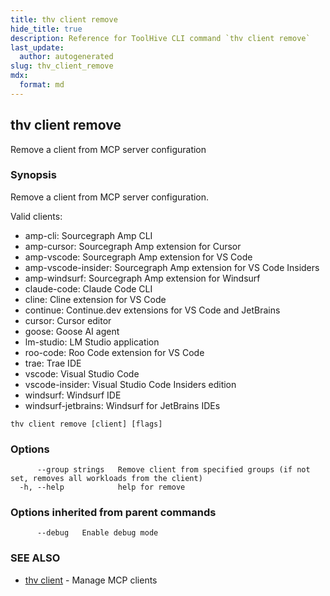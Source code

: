 ```yaml
---
title: thv client remove
hide_title: true
description: Reference for ToolHive CLI command `thv client remove`
last_update:
  author: autogenerated
slug: thv_client_remove
mdx:
  format: md
---
```


## thv client remove

Remove a client from MCP server configuration

### Synopsis

Remove a client from MCP server configuration.

Valid clients:
  - amp-cli: Sourcegraph Amp CLI
  - amp-cursor: Sourcegraph Amp extension for Cursor
  - amp-vscode: Sourcegraph Amp extension for VS Code
  - amp-vscode-insider: Sourcegraph Amp extension for VS Code Insiders
  - amp-windsurf: Sourcegraph Amp extension for Windsurf
  - claude-code: Claude Code CLI
  - cline: Cline extension for VS Code
  - continue: Continue.dev extensions for VS Code and JetBrains
  - cursor: Cursor editor
  - goose: Goose AI agent
  - lm-studio: LM Studio application
  - roo-code: Roo Code extension for VS Code
  - trae: Trae IDE
  - vscode: Visual Studio Code
  - vscode-insider: Visual Studio Code Insiders edition
  - windsurf: Windsurf IDE
  - windsurf-jetbrains: Windsurf for JetBrains IDEs

```
thv client remove [client] [flags]
```

### Options

```
      --group strings   Remove client from specified groups (if not set, removes all workloads from the client)
  -h, --help            help for remove
```

### Options inherited from parent commands

```
      --debug   Enable debug mode
```

### SEE ALSO

* [thv client](thv_client.md)	 - Manage MCP clients

